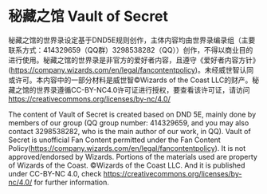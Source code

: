 # 秘藏之馆 Vault of Secret
秘藏之馆的世界录设定基于DND5E规则创作，主体内容均由世界录编录组（主要联系方式：414329659（QQ群）3298538282（QQ））创作，不得以商业目的进行使用。秘藏之馆的世界录是非官方的爱好者内容，且遵守《爱好者内容方针》(https://company.wizards.com/en/legal/fancontentpolicy)。未经威世智认同或许可。本内容中的一部分材料是威世智©Wizards of the Coast LLC的财产。秘藏之馆的世界录遵循CC-BY-NC4.0许可证进行授权，要查看该许可证，请访问<https://creativecommons.org/licenses/by-nc/4.0/>

The content of Vault of Secret is created based on DND 5E, mainly done by members of our group (QQ group number: 414329659, and you may also contact 3298538282, who is the main author of our work, in QQ). Vault of Secret is unofficial Fan Content permitted under the Fan Content Policy(https://company.wizards.com/en/legal/fancontentpolicy). It is not approved/endorsed by Wizards. Portions of the materials used are property of Wizards of the Coast. ©Wizards of the Coast LLC. And it is published under CC-BY-NC 4.0, check <https://creativecommons.org/licenses/by-nc/4.0/> for further information.
